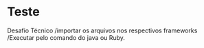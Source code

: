 # Teste
Desafio Técnico
/importar os arquivos nos respectivos frameworks
/Executar pelo comando do java ou Ruby.
